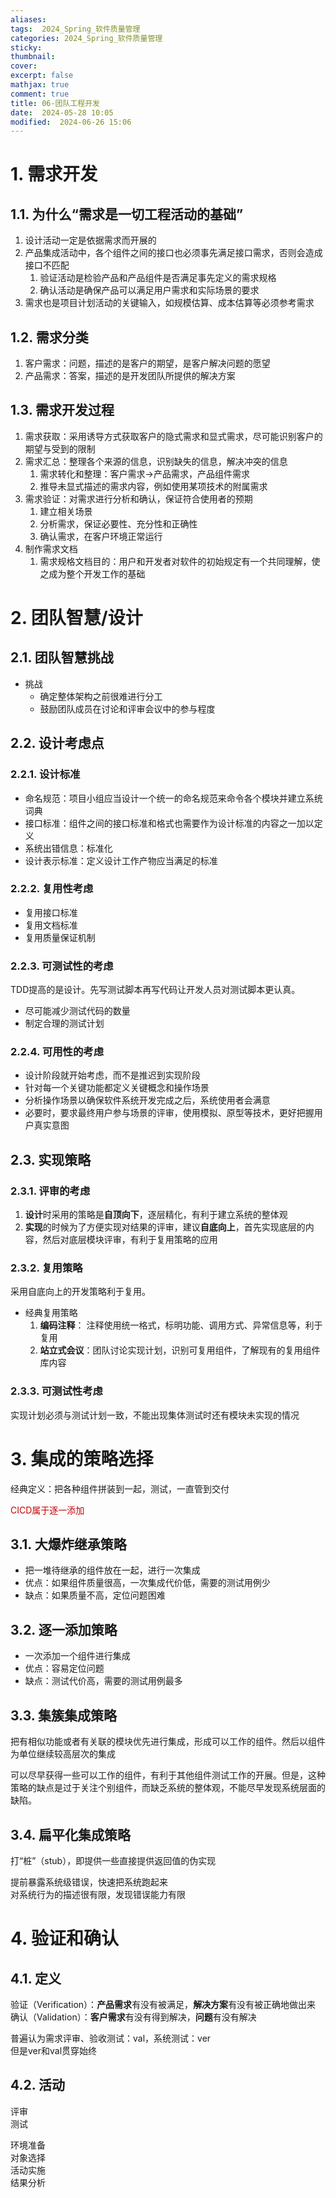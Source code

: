 ```yaml
---
aliases: 
tags:  2024_Spring_软件质量管理
categories: 2024_Spring_软件质量管理
sticky:
thumbnail:
cover: 
excerpt: false
mathjax: true
comment: true
title: 06-团队工程开发
date:  2024-05-28 10:05
modified:  2024-06-26 15:06
---
```


# 1. 需求开发

## 1.1. 为什么“需求是一切工程活动的基础”

1. 设计活动一定是依据需求而开展的
2. 产品集成活动中，各个组件之间的接口也必须事先满足接口需求，否则会造成接口不匹配
	1. 验证活动是检验产品和产品组件是否满足事先定义的需求规格
	2. 确认活动是确保产品可以满足用户需求和实际场景的要求
3. 需求也是项目计划活动的关键输入，如规模估算、成本估算等必须参考需求

## 1.2. 需求分类

1. 客户需求：问题，描述的是客户的期望，是客户解决问题的愿望
2. 产品需求：答案，描述的是开发团队所提供的解决方案

## 1.3. 需求开发过程

1. 需求获取：采用诱导方式获取客户的隐式需求和显式需求，尽可能识别客户的期望与受到的限制
2. 需求汇总：整理各个来源的信息，识别缺失的信息，解决冲突的信息
	1. 需求转化和整理：客户需求->产品需求，产品组件需求
	2. 推导未显式描述的需求内容，例如使用某项技术的附属需求
3. 需求验证：对需求进行分析和确认，保证符合使用者的预期
	1. 建立相关场景
	2. 分析需求，保证必要性、充分性和正确性
	3. 确认需求，在客户环境正常运行
4. 制作需求文档
	1. 需求规格文档目的：用户和开发者对软件的初始规定有一个共同理解，使之成为整个开发工作的基础

# 2. 团队智慧/设计

## 2.1. 团队智慧挑战

- 挑战
	- 确定整体架构之前很难进行分工
	- 鼓励团队成员在讨论和评审会议中的参与程度

## 2.2. 设计考虑点

### 2.2.1. 设计标准

- 命名规范：项目小组应当设计一个统一的命名规范来命令各个模块并建立系统词典
- 接口标准：组件之间的接口标准和格式也需要作为设计标准的内容之一加以定义
- 系统出错信息：标准化
- 设计表示标准：定义设计工作产物应当满足的标准

### 2.2.2. 复用性考虑

- 复用接口标准  
- 复用文档标准  
- 复用质量保证机制

### 2.2.3. 可测试性的考虑

TDD提高的是设计。先写测试脚本再写代码让开发人员对测试脚本更认真。

- 尽可能减少测试代码的数量
- 制定合理的测试计划

### 2.2.4. 可用性的考虑

- 设计阶段就开始考虑，而不是推迟到实现阶段
- 针对每一个关键功能都定义关键概念和操作场景
- 分析操作场景以确保软件系统开发完成之后，系统使用者会满意
- 必要时，要求最终用户参与场景的评审，使用模拟、原型等技术，更好把握用户真实意图

## 2.3. 实现策略

### 2.3.1. 评审的考虑

1. **设计**时采用的策略是**自顶向下**，逐层精化，有利于建立系统的整体观
2. **实现**的时候为了方便实现对结果的评审，建议**自底向上**，首先实现底层的内容，然后对底层模块评审，有利于复用策略的应用

### 2.3.2. 复用策略

采用自底向上的开发策略利于复用。

- 经典复用策略
	1. **编码注释**： 注释使用统一格式，标明功能、调用方式、异常信息等，利于复用
	2. **站立式会议**：团队讨论实现计划，识别可复用组件，了解现有的复用组件库内容

### 2.3.3. 可测试性考虑

实现计划必须与测试计划一致，不能出现集体测试时还有模块未实现的情况

# 3. 集成的策略选择

经典定义：把各种组件拼装到一起，测试，一直管到交付

<font color="#c00000">CICD属于逐一添加</font>

## 3.1. 大爆炸继承策略

- 把一堆待继承的组件放在一起，进行一次集成
- 优点：如果组件质量很高，一次集成代价低，需要的测试用例少
- 缺点：如果质量不高，定位问题困难

## 3.2. 逐一添加策略

- 一次添加一个组件进行集成
- 优点：容易定位问题
- 缺点：测试代价高，需要的测试用例最多

## 3.3. 集簇集成策略

把有相似功能或者有关联的模块优先进行集成，形成可以工作的组件。然后以组件为单位继续较高层次的集成

可以尽早获得一些可以工作的组件，有利于其他组件测试工作的开展。但是，这种策略的缺点是过于关注个别组件，而缺乏系统的整体观，不能尽早发现系统层面的缺陷。

## 3.4. 扁平化集成策略

打“桩”（stub），即提供一些直接提供返回值的伪实现

提前暴露系统级错误，快速把系统跑起来  
对系统行为的描述很有限，发现错误能力有限

# 4. 验证和确认

## 4.1. 定义

验证（Verification）：**产品需求**有没有被满足，**解决方案**有没有被正确地做出来  
确认（Validation）：**客户需求**有没有得到解决，**问题**有没有解决

普遍认为需求评审、验收测试：val，系统测试：ver  
但是ver和val贯穿始终

## 4.2. 活动

评审  
测试

环境准备  
对象选择  
活动实施  
结果分析
